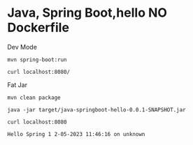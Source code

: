 # Java, Spring Boot,hello NO Dockerfile

Dev Mode

```
mvn spring-boot:run
```

```
curl localhost:8080/
```

Fat Jar

```
mvn clean package

java -jar target/java-springboot-hello-0.0.1-SNAPSHOT.jar

curl localhost:8080

Hello Spring 1 2-05-2023 11:46:16 on unknown
```

